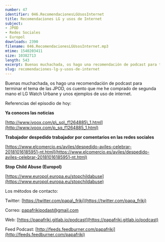 ```yaml
---
number: 47
identifier: 046.RecomendacionesLGUsosInternet
title: Recomendaciones LG y usos de Internet
subject:
- JPOD
- Redes Sociales
- Europol
downloads: 2390
filename: 046.RecomendacionesLGUsosInternet.mp3
mtime: 1540203411
size: 10382713
length: 543
excerpt: Buenas muchachada, os hago una recomendación de podcast para terminar el tema de las JPOD, os cuento que me he comprado de segunda mano el LG Watch Ur
slug: recomendaciones-lg-y-usos-de-internet
---
```

Buenas muchachada, os hago una recomendación de podcast para terminar el tema de las JPOD, os cuento que me he comprado de segunda mano el LG Watch Urbane y unos ejemplos de uso de internet.  

Referencias del episodio de hoy:

**Ya conoces las noticias**  

[http://www.ivoox.com/p\_sq\_f1264885\_1.html](http://www.ivoox.com/p_sq_f1264885_1.html)  

**Trabajador despedido trabajador por comentarios en las redes sociales**  

[https://www.elcomercio.es/aviles/despedido-aviles-celebrar-20181016185951-nt.html](https://www.elcomercio.es/aviles/despedido-aviles-celebrar-20181016185951-nt.html)  

**Stop Child Abuse (Europol)**  

[https://www.europol.europa.eu/stopchildabuse](https://www.europol.europa.eu/stopchildabuse)  

Los métodos de contacto:

Twitter: [https://twitter.com/papa\_friki](https://twitter.com/papa_friki)

Correo: [papafrikipodast@gmail.com](https://archive.org/details/papafrikipodast@gmail.com)

Web: [https://papafriki.gitlab.io/podcast](https://papafriki.gitlab.io/podcast)

Feed Podcast: [http://feeds.feedburner.com/papafriki](http://feeds.feedburner.com/papafriki)
